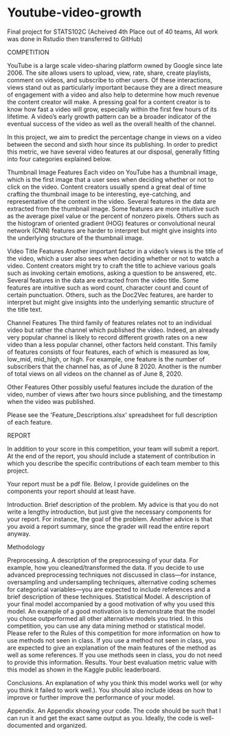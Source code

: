 # Youtube-video-growth
Final project for STATS102C (Acheived 4th Place out of 40 teams, All work was done in Rstudio then transferred to GitHub)

COMPETITION

YouTube is a large scale video-sharing platform owned by Google since late 2006. The site allows users to upload, view, rate, share, create playlists, comment on videos, and subscribe to other users. Of these interactions, views stand out as particularly important because they are a direct measure of engagement with a video and also help to determine how much revenue the content creator will make. A pressing goal for a content creator is to know how fast a video will grow, especially within the first few hours of its lifetime. A video’s early growth pattern can be a broader indicator of the eventual success of the video as well as the overall health of the channel.

In this project, we aim to predict the percentage change in views on a video between the second and sixth hour since its publishing. In order to predict this metric, we have several video features at our disposal, generally fitting into four categories explained below.

Thumbnail Image Features
Each video on YouTube has a thumbnail image, which is the first image that a user sees when deciding whether or not to click on the video. Content creators usually spend a great deal of time crafting the thumbnail image to be interesting, eye-catching, and representative of the content in the video. Several features in the data are extracted from the thumbnail image. Some features are more intuitive such as the average pixel value or the percent of nonzero pixels. Others such as the histogram of oriented gradient (HOG) features or convolutional neural network (CNN) features are harder to interpret but might give insights into the underlying structure of the thumbnail image.

Video Title Features
Another important factor in a video’s views is the title of the video, which a user also sees when deciding whether or not to watch a video. Content creators might try to craft the title to achieve various goals such as invoking certain emotions, asking a question to be answered, etc. Several features in the data are extracted from the video title. Some features are intuitive such as word count, character count and count of certain punctuation. Others, such as the Doc2Vec features, are harder to interpret but might give insights into the underlying semantic structure of the title text.

Channel Features
The third family of features relates not to an individual video but rather the channel which published the video. Indeed, an already very popular channel is likely to record different growth rates on a new video than a less popular channel, other factors held constant. This family of features consists of four features, each of which is measured as low, low_mid, mid_high, or high. For example, one feature is the number of subscribers that the channel has, as of June 8 2020. Another is the number of total views on all videos on the channel as of June 8, 2020.

Other Features
Other possibly useful features include the duration of the video, number of views after two hours since publishing, and the timestamp when the video was published.

Please see the 'Feature_Descriptions.xlsx' spreadsheet for full description of each feature.

REPORT

In addition to your score in this competition, your team will submit a report. At the end of the report, you should include a statement of contribution in which you describe the specific contributions of each team member to this project.

Your report must be a pdf file. Below, I provide guidelines on the components your report should at least have.

Introduction. Brief description of the problem. My advice is that you do not write a lengthy introduction, but just give the necessary components for your report. For instance, the goal of the problem. Another advice is that you avoid a report summary, since the grader will read the entire report anyway.

Methodology

Preprocessing. A description of the preprocessing of your data. For example, how you cleaned/transformed the data. If you decide to use advanced preprocessing techniques not discussed in class—for instance, oversampling and undersampling techniques, alternative coding schemes for categorical variables—you are expected to include references and a brief description of these techniques.
Statistical Model. A description of your final model accompanied by a good motivation of why you used this model. An example of a good motivation is to demonstrate that the model you chose outperformed all other alternative models you tried.
In this competition, you can use any data mining method or statistical model. Please refer to the Rules of this competition for more information on how to use methods not seen in class. If you use a method not seen in class, you are expected to give an explanation of the main features of the method as well as some references. If you use methods seen in class, you do not need to provide this information.
Results. Your best evaluation metric value with this model as shown in the Kaggle public leaderboard.

Conclusions. An explanation of why you think this model works well (or why you think it failed to work well.). You should also include ideas on how to improve or further improve the performance of your model.

Appendix. An Appendix showing your code. The code should be such that I can run it and get the exact same output as you. Ideally, the code is well-documented and organized.
